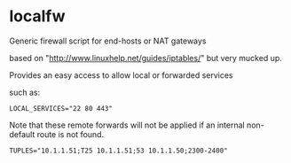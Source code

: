 # localfw

Generic firewall script for end-hosts or NAT gateways

based on "http://www.linuxhelp.net/guides/iptables/"  but very mucked up.

Provides an easy access to allow local or forwarded services

such as:

    LOCAL_SERVICES="22 80 443"

Note that these remote forwards will not be applied if an internal non-default route is not found.

    TUPLES="10.1.1.51;T25 10.1.1.51;53 10.1.1.50;2300-2400"

